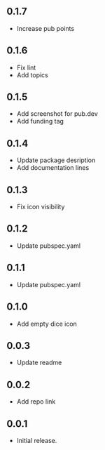 ## 0.1.7

- Increase pub points

## 0.1.6

- Fix lint
- Add topics

## 0.1.5

- Add screenshot for pub.dev
- Add funding tag

## 0.1.4

- Update package desription
- Add documentation lines

## 0.1.3

- Fix icon visibility

## 0.1.2

- Update pubspec.yaml

## 0.1.1

- Update pubspec.yaml

## 0.1.0

- Add empty dice icon

## 0.0.3

- Update readme

## 0.0.2

- Add repo link

## 0.0.1

- Initial release.
